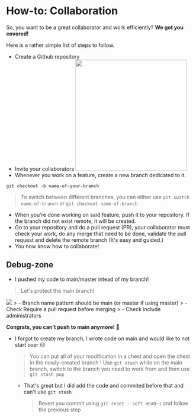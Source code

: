 # How-to: Collaboration
So, you want to be a great collaborator and work efficiently?
 **We got you covered!**

Here is a rather simple list of steps to follow.
- Create a Github repository
- Invite your collaborators <img height=300 src='https://i.imgur.com/Wb7XhGz.png'/>
- Whenever you work on a feature, create a new branch dedicated to it.
```
git checkout -b name-of-your-branch
```
>To switch between different branches, you can either use `git switch name-of-branch` or `git checkout name-of-branch`
- When you're done working on said feature, push it to your repository. If the branch did not exist remote, it will be created.
- Go to your repository and do a pull request (PR), your collaborator must check your work, do any merge that need to be done, validate the pull request and delete the remote branch (It's easy and guided.)
- You now know how to collaborate!


## Debug-zone
- I pushed my code to main/master intead of my branch!
> Let's protect the main branch!
<img src="https://i.imgur.com/SvNc5x7.png"/>
> - Branch name pattern should be main (or master if using master)
> - Check Require a pull request before merging 
> - Check include administrators

**Congrats, you can't push to main anymore! 🥳**

- I forgot to create my branch, I wrote code on main and would like to not start over 😔
  >You can put all of your modification in a chest and open the chest in the newly-created branch ! Use `git stash` while on the main branch, switch to the branch you need to work from and then use `git stash pop`
  - That's great but I did add the code and commited before that and can't use `git stash`
    > Revert you commit using `git reset --soft HEAD~1` and follow the previous step